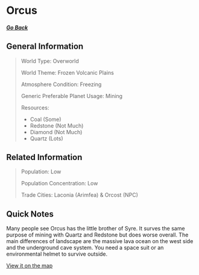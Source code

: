 # Orcus

##### [Go Back](/wiki/space#planets)

## General Information

> World Type: Overworld
>
> World Theme: Frozen Volcanic Plains
>
> Atmosphere Condition: Freezing
>
> Generic Preferable Planet Usage: Mining
>
> Resources:
> - Coal (Some)
> - Redstone (Not Much)
> - Diamond (Not Much)
> - Quartz (Lots)

## Related Information

> Population: Low
>
> Population Concentration: Low
>
> Trade Cities: Laconia (Arimfea) & Orcost (NPC)

## Quick Notes

Many people see Orcus has the little brother of Syre. It surves the same purpose of mining with Quartz and Redstone but does worse overall. The main differences of landscape are the massive lava ocean on the west side and the underground cave system. You need a space suit or an environmental helmet to survive outside.

[View it on the map](https://dynmap.starlegacy.net/?worldname=Orcus)
